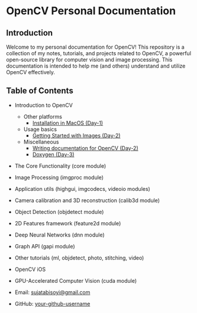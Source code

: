 # OpenCV Personal Documentation

## Introduction

Welcome to my personal documentation for OpenCV! This repository is a collection of my notes, tutorials, and projects related to OpenCV, a powerful open-source library for computer vision and image processing. This documentation is intended to help me (and others) understand and utilize OpenCV effectively.

## Table of Contents

- Introduction to OpenCV
   - Other platforms
      - [Installation in MacOS (Day-1)](https://github.com/shyama7004/OpenCV-Personal-Documentation-MacOS-/blob/main/readme.md/Installation.md)
   - Usage basics
      - [Getting Started with Images (Day-2)](https://github.com/shyama7004/OpenCV-Personal-Documentation-MacOS-/blob/main/readme.md/Usage%20basics.md)
   - Miscellaneous
      - [Writing documentation for OpenCV (Day-2)](https://github.com/shyama7004/OpenCV-Personal-Documentation-MacOS-/blob/main/readme.md/Writing%20documentation%20for%20OpenCV.md)
      - [Doxygen (Day-3)](https://github.com/shyama7004/OpenCV-Personal-Documentation-MacOS-/tree/main/readme.md/Doxygen.md)

- The Core Functionality (core module) 
- Image Processing (imgproc module) 
- Application utils (highgui, imgcodecs, videoio modules)  
- Camera calibration and 3D reconstruction (calib3d module) 
- Object Detection (objdetect module) 
- 2D Features framework (feature2d module) 
- Deep Neural Networks (dnn module)
- Graph API (gapi module) 
- Other tutorials (ml, objdetect, photo, stitching, video) 
- OpenCV iOS 
- GPU-Accelerated Computer Vision (cuda module) 

- Email: [sujatabisoyi@gmail.com](https://mail.google.com/)
- GitHub: [your-github-username](https://github.com/shyama7004)
